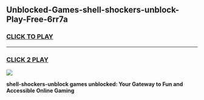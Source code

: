 
## Unblocked-Games-shell-shockers-unblock-Play-Free-6rr7a
<h3>
<a href="https://premium76.site?title=shell-shockers-unblock&ref=23A">CLICK TO PLAY</a></h3>
<hr>

<h3>
<a href="https://premium76.site?title=shell-shockers-unblock&ref=23A">CLICK 2 PLAY</a>
  
</h3>

<a href="https://premium76.site?title=shell-shockers-unblock&ref=23A"><img src="https://clearcache.store/games.png"></a>


**shell-shockers-unblock games unblocked: Your Gateway to Fun and Accessible Online Gaming**
